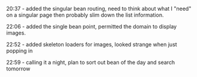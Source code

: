 20:37 - added the singular bean routing, need to think about what I "need" on a singular page then probably slim down the list information.

22:06 - added the single bean point, permitted the domain to display images.

22:52 - added skeleton loaders for images, looked strange when just popping in

22:59 - calling it a night, plan to sort out bean of the day and search tomorrow
